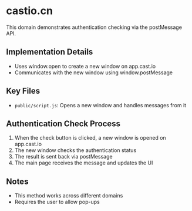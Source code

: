 # castio.cn

This domain demonstrates authentication checking via the postMessage API.

## Implementation Details

- Uses window.open to create a new window on app.cast.io
- Communicates with the new window using window.postMessage

## Key Files

- `public/script.js`: Opens a new window and handles messages from it

## Authentication Check Process

1. When the check button is clicked, a new window is opened on app.cast.io
2. The new window checks the authentication status
3. The result is sent back via postMessage
4. The main page receives the message and updates the UI

## Notes

- This method works across different domains
- Requires the user to allow pop-ups